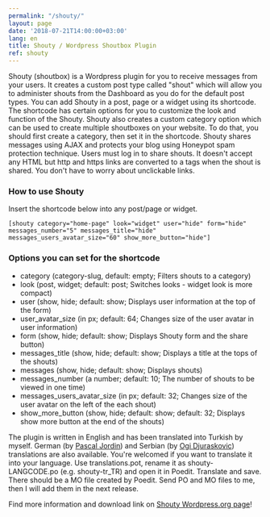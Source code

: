 ```yaml
---
permalink: "/shouty/"
layout: page
date: '2018-07-21T14:00:00+03:00'
lang: en
title: Shouty / Wordpress Shoutbox Plugin
ref: shouty
---
```


Shouty (shoutbox) is a Wordpress plugin for you to receive messages from your users. It creates a custom post type called "shout" which will allow you to administer shouts from the Dashboard as you do for the default post types. You can add Shouty in a post, page or a widget using its shortcode. The shortcode has certain options for you to customize the look and function of the Shouty. Shouty also creates a custom category option which can be used to create multiple shoutboxes on your website. To do that, you should first create a category, then set it in the shortcode. Shouty shares messages using AJAX and protects your blog using Honeypot spam protection technique. Users must log in to share shouts. It doesn't accept any HTML but http and https links are converted to a tags when the shout is shared. You don't have to worry about unclickable links.

### How to use Shouty

Insert the shortcode below into any post/page or widget.

    [shouty category="home-page" look="widget" user="hide" form="hide" messages_number="5" messages_title="hide" messages_users_avatar_size="60" show_more_button="hide"]

### Options you can set for the shortcode

* category (category-slug, default: empty; Filters shouts to a category)
* look (post, widget; default: post; Switches looks - widget look is more compact)
* user (show, hide; default: show; Displays user information at the top of the form)
* user_avatar_size (in px; default: 64; Changes size of the user avatar in user information)
* form (show, hide; default: show; Displays Shouty form and the share button)
* messages_title (show, hide; default: show; Displays a title at the tops of the shouts)
* messages (show, hide; default: show; Displays shouts)
* messages_number (a number; default: 10; The number of shouts to be viewed in one time)
* messages_users_avatar_size (in px; default: 32; Changes size of the user avatar on the left of the each shout)
* show_more_button (show, hide; default: show; default: 32; Displays show more button at the end of the shouts)

The plugin is written in English and has been translated into Turkish by myself. German (by [Pascal Jordin](http://www.jordin.eu/)) and Serbian (by [Ogi Djuraskovic](http://firstsiteguide.com)) translations are also available. You're welcomed if you want to translate it into your language. Use translations.pot, rename it as shouty-LANGCODE.po (e.g. shouty-tr_TR) and open it in Poedit. Translate and save. There should be a MO file created by Poedit. Send PO and MO files to me, then I will add them in the next release.

Find more information and download link on [Shouty Wordpress.org page](https://wordpress.org/plugins/shouty/)!
